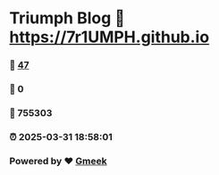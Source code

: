 # Triumph Blog :link: https://7r1UMPH.github.io 
### :page_facing_up: [47](https://7r1UMPH.github.io/tag.html) 
### :speech_balloon: 0 
### :hibiscus: 755303 
### :alarm_clock: 2025-03-31 18:58:01 
### Powered by :heart: [Gmeek](https://github.com/Meekdai/Gmeek)
